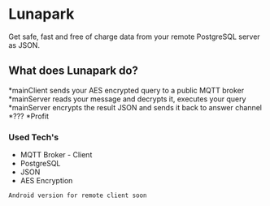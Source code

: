 # Lunapark
Get safe, fast and free of charge data from your remote PostgreSQL server as JSON.

## What does Lunapark do?
*mainClient sends your AES encrypted query to a public MQTT broker
*mainServer reads your message and decrypts it, executes your query
*mainServer encrypts the result JSON and sends it back to answer channel
*???
*Profit

### Used Tech's
* MQTT Broker - Client
* PostgreSQL
* JSON
* AES Encryption

```
Android version for remote client soon
```


